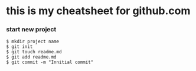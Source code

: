# this is my cheatsheet for github.com

### start new project

```shell
$ mkdir project name
$ git init
$ git touch readme.md
$ git add readme.md
$ git commit -m "Innitial commit"
```
